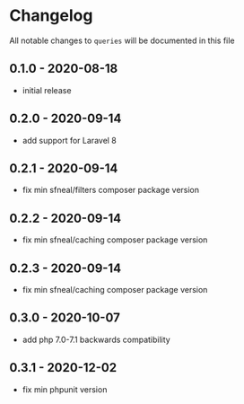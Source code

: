 # Changelog

All notable changes to `queries` will be documented in this file

## 0.1.0 - 2020-08-18
- initial release


## 0.2.0 - 2020-09-14
- add support for Laravel 8


## 0.2.1 - 2020-09-14
- fix min sfneal/filters composer package version


## 0.2.2 - 2020-09-14
- fix min sfneal/caching composer package version


## 0.2.3 - 2020-09-14
- fix min sfneal/caching composer package version


## 0.3.0 - 2020-10-07
- add php 7.0-7.1 backwards compatibility


## 0.3.1 - 2020-12-02
- fix min phpunit version
